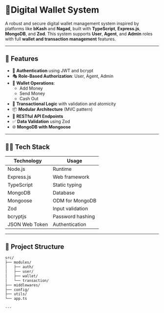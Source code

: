 # 💸Digital Wallet System 

A robust and secure digital wallet management system inspired by platforms like **bKash** and **Nagad**, built with **TypeScript**, **Express.js**, **MongoDB**, and **Zod**. This system supports **User**, **Agent**, and **Admin** roles with full **wallet and transaction management** features.

---

## 🚀 Features

- 🔐 **Authentication** using JWT and bcrypt
- 🎭 **Role-Based Authorization**: User, Agent, Admin
- 🏦 **Wallet Operations**:
  - Add Money
  - Send Money
  - Cash Out
- 🧱 **Transactional Logic** with validation and atomicity
- 📦 **Modular Architecture** (MVC pattern)
- 🔁 **RESTful API Endpoints**
- ✅ **Data Validation** using Zod
- 🌐 **MongoDB with Mongoose**

---

## 🧑‍💻 Tech Stack

| Technology     | Usage                        |
|----------------|------------------------------|
| Node.js        | Runtime                      |
| Express.js     | Web framework                |
| TypeScript     | Static typing                |
| MongoDB        | Database                     |
| Mongoose       | ODM for MongoDB              |
| Zod            | Input validation             |
| bcryptjs       | Password hashing             |
| JSON Web Token | Authentication               |

---

## 📁 Project Structure

```bash
src/
├── modules/
│   ├── auth/
│   ├── user/
│   ├── wallet/
│   └── transaction/
├── middlewares/
├── config/
├── utils/
└── app.ts

---